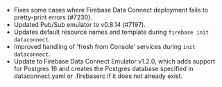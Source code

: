 - Fixes some cases where Firebase Data Connect deployment fails to pretty-print errors (#7230).
- Updated Pub/Sub emulator to v0.8.14 (#7197).
- Updates default resource names and template during `firebase init dataconnect`.
- Improved handling of 'fresh from Console' services during `init dataconnect`.
- Update to Firebase Data Connect Emulator v1.2.0, which adds support for Postgres 16 and creates the Postgres database specified in dataconnect.yaml or .firebaserc if it does not already exist.
